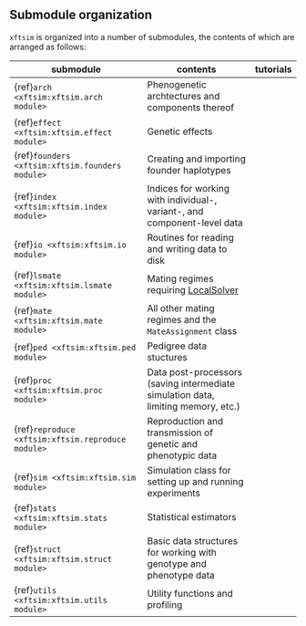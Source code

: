 ## Submodule organization


`xftsim` is organized into a number of submodules, the contents of which are arranged as follows:



|                     submodule                     |                                      contents                                     | tutorials |
| ------------------------------------------------- | --------------------------------------------------------------------------------- | --------- |
| {ref}`arch <xftsim:xftsim.arch module>`           | Phenogenetic archtectures and components thereof                                  |           |
| {ref}`effect <xftsim:xftsim.effect module>`       | Genetic effects                                                                   |           |
| {ref}`founders <xftsim:xftsim.founders module>`   | Creating and importing founder haplotypes                                         |           |
| {ref}`index <xftsim:xftsim.index module>`         | Indices for working with individual-, variant-, and component-level data          |           |
| {ref}`io <xftsim:xftsim.io module>`               | Routines for reading and writing data to disk                                     |           |
| {ref}`lsmate <xftsim:xftsim.lsmate module>`       | Mating regimes requiring [LocalSolver](https://www.localsolver.com/)              |           |
| {ref}`mate <xftsim:xftsim.mate module>`           | All other mating regimes and the `MateAssignment` class                           |           |
| {ref}`ped <xftsim:xftsim.ped module>`             | Pedigree data stuctures                                                           |           |
| {ref}`proc <xftsim:xftsim.proc module>`           | Data post-processors (saving intermediate simulation data, limiting memory, etc.) |           |
| {ref}`reproduce <xftsim:xftsim.reproduce module>` | Reproduction and transmission of genetic and phenotypic data                      |           |
| {ref}`sim <xftsim:xftsim.sim module>`             | Simulation class for setting up and running experiments                           |           |
| {ref}`stats <xftsim:xftsim.stats module>`         | Statistical estimators                                                            |           |
| {ref}`struct <xftsim:xftsim.struct module>`       | Basic data structures for working with genotype and phenotype data                |           |
| {ref}`utils <xftsim:xftsim.utils module>`         | Utility functions and profiling                                                   |           |

